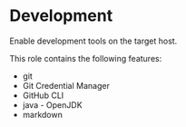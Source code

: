 # Development

Enable development tools on the target host.

This role contains the following features:

* git
* Git Credential Manager
* GitHub CLI
* java - OpenJDK
* markdown

